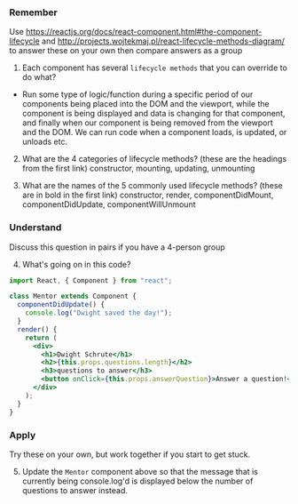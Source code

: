 ### Remember

Use https://reactjs.org/docs/react-component.html#the-component-lifecycle and http://projects.wojtekmaj.pl/react-lifecycle-methods-diagram/ to answer these on your own then compare answers as a group

1.  Each component has several `lifecycle methods` that you can override to do what?
  - Run some type of logic/function during a specific period of our components being placed into the DOM and the viewport, while the component is being displayed and data is changing for that component, and finally when our component is being removed from the viewport and the DOM. We can run code when a component loads, is updated, or unloads etc. 

2.  What are the 4 categories of lifecycle methods? (these are the headings from the first link)
  constructor, mounting, updating, unmounting

3.  What are the names of the 5 commonly used lifecycle methods? (these are in bold in the first link)
  constructor, render, componentDidMount, componentDidUpdate, componentWillUnmount

### Understand

Discuss this question in pairs if you have a 4-person group

4.  What's going on in this code?

```jsx
import React, { Component } from "react";

class Mentor extends Component {
  componentDidUpdate() {
    console.log("Dwight saved the day!");
  }
  render() {
    return (
      <div>
        <h1>Dwight Schrute</h1>
        <h2>{this.props.questions.length}</h2>
        <h3>questions to answer</h3>
        <button onClick={this.props.answerQuestion}>Answer a question!</button>
      </div>
    );
  }
}
```

### Apply

Try these on your own, but work together if you start to get stuck.

5.  Update the `Mentor` component above so that the message that is currently being console.log'd is displayed below the number of questions to answer instead.
